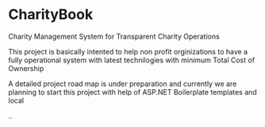 # CharityBook
Charity Management System for Transparent Charity Operations

This project is basically intented to help non profit orginizations to have a fully operational system with latest technilogies with minimum Total Cost of Ownership

A detailed project road map is under preparation and currently we are planning to start this project with help of ASP.NET Boilerplate templates and local

..


